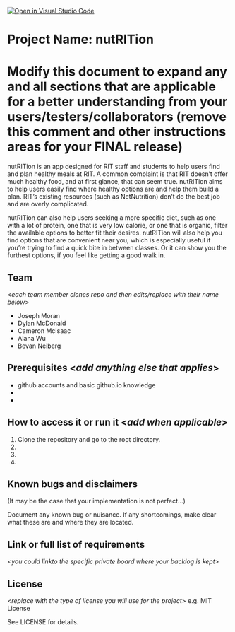 [![Open in Visual Studio Code](https://classroom.github.com/assets/open-in-vscode-c66648af7eb3fe8bc4f294546bfd86ef473780cde1dea487d3c4ff354943c9ae.svg)](https://classroom.github.com/online_ide?assignment_repo_id=8511934&assignment_repo_type=AssignmentRepo)
# Project Name: nutRITion
# Modify this document to expand any and all sections that are applicable for a better understanding from your users/testers/collaborators (remove this comment and other instructions areas for your FINAL release)

nutRITion is an app designed for RIT staff and students to help users find and plan healthy meals at RIT. A common complaint is that RIT doesn’t offer much healthy food, and at first glance, that can seem true. nutRITion aims to help users easily find where healthy options are and help them build a plan. RIT’s existing resources (such as NetNutrition) don’t do the best job and are overly complicated.

nutRITion can also help users seeking a more specific diet, such as one with a lot of protein, one that is very low calorie, or one that is organic, filter the available options to better fit their desires. nutRITion will also help you find options that are convenient near you, which is especially useful if you’re trying to find a quick bite in between classes. Or it can show you the furthest options, if you feel like getting a good walk in.
  
## Team 
<_each team member clones repo and then edits/replace with their name below_>
- Joseph Moran
- Dylan McDonald
- Cameron McIsaac
- Alana Wu
- Bevan Neiberg


## Prerequisites  <_add anything else that applies_>

- github accounts and basic github.io knowledge
-
-

## How to access it or run it  <_add when applicable_>

1. Clone the repository and go to the root directory.
2.  
3.  
4.  

## Known bugs and disclaimers
(It may be the case that your implementation is not perfect...)

Document any known bug or nuisance.
If any shortcomings, make clear what these are and where they are located.

## Link or full list of requirements
 <_you could linkto the specific private board where your backlog is kept_>





## License

<_replace with the type of license you will use for the project_> e.g. MIT License

See LICENSE for details.
